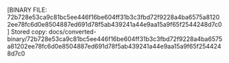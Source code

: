 [BINARY FILE: 72b728e53ca9c81bc5ee446f16be604ff31b3c3fbd72f9228a4ba6575a81202ee78fc6d0e8504887ed691d78f5ab439241a44e9aa15a9f65f2544248d7c0]
Stored copy: docs/converted-binary/72b728e53ca9c81bc5ee446f16be604ff31b3c3fbd72f9228a4ba6575a81202ee78fc6d0e8504887ed691d78f5ab439241a44e9aa15a9f65f2544248d7c0
